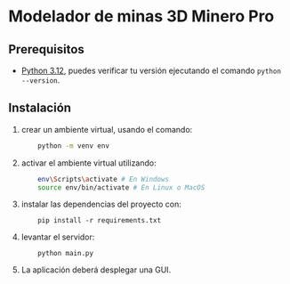 # Modelador de minas 3D Minero Pro

## Prerequisitos

- [Python 3.12](https://www.python.org/downloads/release/python-3123/), puedes verificar tu versión ejecutando el
  comando `python --version`.

## Instalación

1. crear un ambiente virtual, usando el comando:
    ```bash
        python -m venv env
    ```

2. activar el ambiente virtual utilizando:
    ```bash
        env\Scripts\activate # En Windows
        source env/bin/activate # En Linux o MacOS
    ```

3. instalar las dependencias del proyecto con:
    ```
        pip install -r requirements.txt
    ```

4. levantar el servidor:
    ```
        python main.py
    ```

5. La aplicación deberá desplegar una GUI.